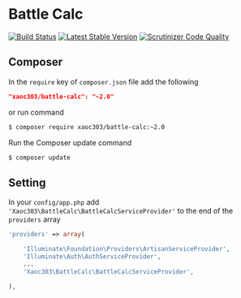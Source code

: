 # Battle Calc

[![Build Status](https://travis-ci.org/xaoc-303/battle-calc.svg?branch=master)](https://travis-ci.org/xaoc-303/battle-calc)
[![Latest Stable Version](https://poser.pugx.org/xaoc303/battle-calc/v/stable)](https://packagist.org/packages/xaoc303/battle-calc)
[![Scrutinizer Code Quality](https://scrutinizer-ci.com/g/xaoc-303/battle-calc/badges/quality-score.png?b=master)](https://scrutinizer-ci.com/g/xaoc-303/battle-calc/?branch=master)

## Composer
In the `require` key of `composer.json` file add the following

```json
"xaoc303/battle-calc": "~2.0"
```
or run command
```bash
$ composer require xaoc303/battle-calc:~2.0
```

Run the Composer update command

```bash
$ composer update
```

## Setting

In your `config/app.php` add `'Xaoc303\BattleCalc\BattleCalcServiceProvider'` to the end of the `providers` array

```php
'providers' => array(

    'Illuminate\Foundation\Providers\ArtisanServiceProvider',
    'Illuminate\Auth\AuthServiceProvider',
    ...
    'Xaoc303\BattleCalc\BattleCalcServiceProvider',

),
```